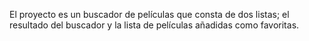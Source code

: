 El proyecto es un buscador de películas que consta de dos listas; el resultado del buscador y la lista de películas añadidas como favoritas.

